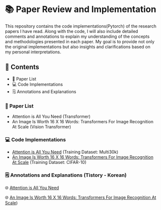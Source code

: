 # 📚 Paper Review and Implementation

This repository contains the code implementations(Pytorch) of the research papers I have read. Along with the code, I will also include detailed comments and annotations to explain my understanding of the concepts and methodologies presented in each paper. My goal is to provide not only the original implementations but also insights and clarifications based on my personal interpretations.

## 📝 Contents  
- 📖 Paper List  
- 💻 Code Implementations
- 🗒️ Annotations and Explanations

### 📖 Paper List
- Attention is All You Need (Transformer)
- An Image Is Worth 16 X 16 Words: Transformers For Image Recognition At Scale (Vision Transformer)

### 💻 Code Implementations
- [Attention is All You Need](https://github.com/kyeongha-git/Study/tree/main/Transformer) (Training Dataset: Multi30k)
- [An Image Is Worth 16 X 16 Words: Transformers For Image Recognition At Scale](https://github.com/kyeongha-git/Study/tree/main/ViT) (Training Dataset: CIFAR-10)

### 🗒️ Annotations and Explanations (Tistory - Korean)
🌐 [Attention is All You Need](https://kyeongha-blog.tistory.com/entry/Transformer-Attention-Is-All-You-Need)

🌐 [An Image Is Worth 16 X 16 Words: Transformers For Image Recognition At Scale](https://kyeongha-blog.tistory.com/entry/Vision-Transformer-AN-IMAGE-IS-WORTH-16X16-WORDS-TRANSFORMERS-FOR-IMAGE-RECOGNITION-AT-SCALE))
